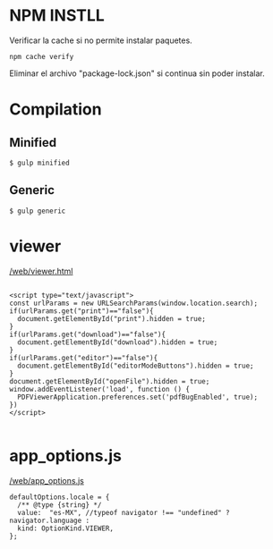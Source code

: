 # NPM INSTLL

Verificar la cache si no permite instalar paquetes.
```
npm cache verify
```

Eliminar el archivo "package-lock.json" si continua sin poder instalar.

# Compilation

## Minified

```
$ gulp minified
```

## Generic

```
$ gulp generic
```


# viewer
[/web/viewer.html](/web/viewer.html)

```

<script type="text/javascript">
const urlParams = new URLSearchParams(window.location.search);
if(urlParams.get("print")=="false"){
  document.getElementById("print").hidden = true;
}
if(urlParams.get("download")=="false"){
  document.getElementById("download").hidden = true;
}
if(urlParams.get("editor")=="false"){
  document.getElementById("editorModeButtons").hidden = true;
}
document.getElementById("openFile").hidden = true;
window.addEventListener('load', function () {
  PDFViewerApplication.preferences.set('pdfBugEnabled', true);
})
</script>


```

# app_options.js
[/web/app_options.js](/web/app_options.js)

```
defaultOptions.locale = {
  /** @type {string} */
  value:  "es-MX", //typeof navigator !== "undefined" ? navigator.language :
  kind: OptionKind.VIEWER,
};

```
